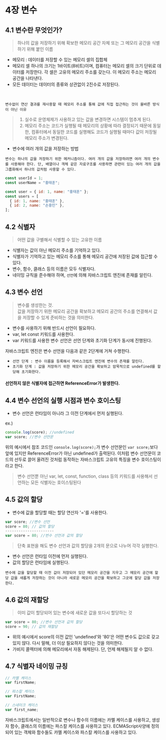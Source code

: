 # 4장 변수

## 4.1 변수란 무엇인가?

> 하나의 값을 저장하기 위해 확보한 메모리 공간 자체 또는 그 메모리 공간을 식별하기 위해 붙인 이름

- 메모리 : 데이터를 저장할 수 있는 메모리 셀의 집합체
- 메모리 셀 하나의 크기는 1바이트(8비트)이며, 컴퓨터는 메모리 셀의 크기 단위로 데이터를 저장한다.
  각 셀은 고유의 메모리 주소를 갖는다. 이 메모리 주소는 메모리 공간을 나타낸다.
- 모든 데이터는 데이터의 종류와 상관없이 2진수로 저장된다.

<br/>

`변수없이 연산 결과를 재사용할 때 메모리 주소를 통해 값에 직접 접근하는 것이 올바른 방식이 아닌 이유`

> 1. 실수로 운영체제가 사용하고 있는 값을 변경하면 시스템이 멈추게 된다.
> 2. 메모리 주소는 코드가 실행될 때 메모리의 상황에 따라 결정되기 때문에 동일한, 컴퓨터에서 동일한 코드를 실행해도 코드가 실행될 때마다 값이 저장될 메모리 주소가 변경된다.

- 변수에 여러 개의 값을 저장하는 방법

`변수는 하나의 값을 저장하기 위한 메커니즘이다. 여러 개의 값을 저장하려면 여러 개의 변수를 사용해야 한다. 단, 배열이나 객체 같은 자료구조를 사용하면 관련이 있는 여러 개의 값을 그룹화해서 하나의 값처럼 사용할 수 있다.`

```javascript
const userId = 1;
const userName = "홍태훈";

const user = { id: 1, name: "홍태훈" };
const users = [
  { id: 1, name: "홍태훈" },
  { id: 2, name: "손흥민" },
];
```

## 4.2 식별자

> 어떤 값을 구별해서 식별할 수 있는 고유한 이름

- 식별자는 값이 아닌 메모리 주소를 기억하고 있다.
- 식별자가 기억하고 있는 메모리 주소를 통해 메모리 공간에 저장된 값에 접근할 수 있다.
- 변수, 함수, 클래스 등의 이름은 모두 식별자다.
- 네이밍 규칙을 준수해야 하며, `선언`에 의해 자바스크립트 엔진에 존재를 알린다.

## 4.3 변수 선언

> 변수를 생성한는 것.<br/>값을 저장하기 위한 메모리 공간을 확보하고 메모리 공간의 주소를 연결해서 값을 저장할 수 있게 준비하는 것을 의미한다.

- 변수를 사용하기 위해 반드시 선언이 필요하다.
- var, let const 키워드를 사용한다.
- var 키워드를 사용한 변수 선언은 선언 단계와 초기화 단계가 동시에 진행된다.

자바스크립트 엔진은 변수 선언을 다음과 같은 2단계에 거쳐 수행한다.

- `선언 단계 : 변수 이름을 등록해서 자바스크립트 엔진에 변수의 존재를 알린다.`
- `초기화 단계 : 값을 저장하기 위한 메모리 공간을 확보하고 암묵적으로 undefined를 할당해 초기화한다.`

#### 선언하지 않은 식별자에 접근하면 ReferenceError가 발생한다.

## 4.4 변수 선언의 실행 시점과 변수 호이스팅

- 변수 선언은 런타임이 아니라 그 이전 단계에서 먼저 실행된다.

ex.)

```javascript
console.log(score); //undefined
var score; //변수 선언문
```

위의 예시에서 참조 코드인 `console.log(score);`가 변수 선언문인 `var score;`보다 앞에 있지만 ReferenceError가 아닌 undefined가 출력된다.
이처럼 변수 선언문이 코드의 선두로 끌어 올려진 것처럼 동작하는 자바스크립트 고유의 특징을 변수 호이스팅이라고 한다.

> 변수 선언뿐 아닌 var, let, const, function, class 등의 키워드를 사용해서 선언하는 모든 식별자는 호이스팅된다

## 4.5 값의 할당

- 변수에 값을 할당할 때는 할당 연산자 '='를 사용한다.

```javascript
var score; //변수 선언
score = 80; // 값의 할당
----------------------
var score = 80; //번수 선언과 값의 할당
```

> 단축 표현을 해도 변수 선언과 값의 할당을 2개의 문으로 나누어 각각 실행한다.

- 변수 선언은 런타임 이전에 먼저 실행된다.
- 값의 할당은 런타임에 실행된다.

`변수에 값을 할당할 때 이전 값이 저장되어 있던 메모리 공간을 지우고 그 메모리 공간에 할당 값을 새롭게 저장하는 것이 아니라 새로운 메모리 공간을 확보하고 그곳에 할당 값을 저장한다.`

## 4.6 값의 재할당

> 이미 값이 할당되어 있는 변수에 새로운 값을 또다시 할당하는 것

```javascript
var score = 80; //변수 선언과 값의 할당
score = 90; // 값의 재할당
```

- 위의 예시에서 score의 이전 값인 'undefined'와 '80'은 어떤 변수도 값으로 갖고 있지 않다. 다시 말해, 더 이상 필요하지 않다는 것을 의미한다.
- 가비지 콜렉터에 의해 메모리에서 자동 해제된다. 단, 언제 해제될지 알 수 없다.

## 4.7 식별자 네이밍 규칭

```javascript
// 카멜 케이스
var firstName;

// 파스칼 케이스
var FirstName;

// 스네이크 케이스
var first_name;
```

자바스크립트에서는 일반적으로 변수나 함수의 이름에는 카멜 케이스를 사용하고, 생성자 함수, 클래스의 이름에는 파스칼 케이스를 사용하고 있다. ECMAScript사양에 정의되어 있는 객체와 함수들도 카멜 케이스와 파스칼 케이스를 사용하고 있다.

